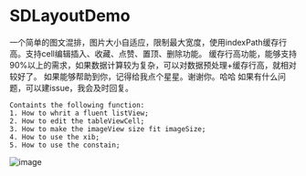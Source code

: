 # SDLayoutDemo
一个简单的图文混排，图片大小自适应，限制最大宽度，使用indexPath缓存行高。支持cell编辑插入、收藏、点赞、置顶、删除功能。
缓存行高功能，能够支持90%以上的需求，如果数据计算较为复杂，可以对数据预处理+缓存行高，就相对较好了。
如果能够帮助到你，记得给我点个星星。谢谢你。哈哈
如果有什么问题，可以建issue，我会及时回复。

```
Containts the following function:
1. How to whrit a fluent listView;
2. How to edit the tableViewCell;
3. How to make the imageView size fit imageSize;
4. How to use the xib;
5. How to use the constain;
```
![image](https://github.com/giveMeHug/SDLayoutDemo/blob/master/SDLayoutDemo/listView.gif)
